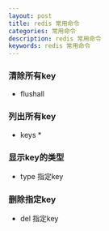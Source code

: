 ```yaml
---
layout: post
title: redis 常用命令
categories: 常用命令
description: redis 常用命令
keywords: redis 常用命令
---
```


### 清除所有key
- flushall

### 列出所有key
- keys *

### 显示key的类型
- type 指定key

### 删除指定key
- del 指定key
